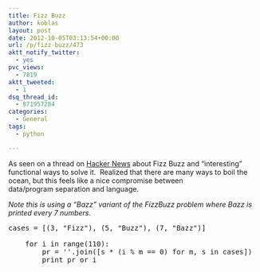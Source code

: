 ```yaml
---
title: Fizz Buzz
author: koblas
layout: post
date: 2012-10-05T03:13:54+00:00
url: /p/fizz-buzz/473
aktt_notify_twitter:
  - yes
pvc_views:
  - 7819
aktt_tweeted:
  - 1
dsq_thread_id:
  - 871957284
categories:
  - General
tags:
  - python

---
```

As seen on a thread on [Hacker News][1] about Fizz Buzz and &#8220;interesting&#8221; functional ways to solve it.  Realized that there are many ways to boil the ocean, but this feels like a nice compromise between data/program separation and language.

_Note this is using a &#8220;Bazz&#8221; variant of the FizzBuzz problem where Bazz is printed every 7 numbers._

<pre lang="py">cases = [(3, "Fizz"), (5, "Buzz"), (7, "Bazz")]

    for i in range(110):
        pr = ''.join([s * (i % m == 0) for m, s in cases])
        print pr or i</pre>

 [1]: http://news.ycombinator.com/item?id=4613754